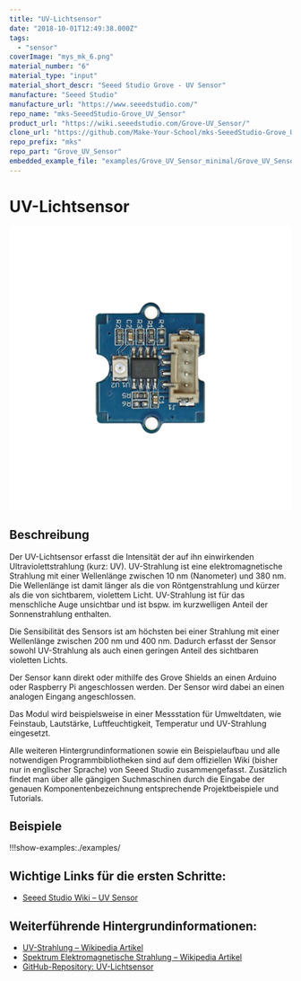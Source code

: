```yaml
---
title: "UV-Lichtsensor"
date: "2018-10-01T12:49:38.000Z"
tags: 
  - "sensor"
coverImage: "mys_mk_6.png"
material_number: "6"
material_type: "input"
material_short_descr: "Seeed Studio Grove - UV Sensor"
manufacture: "Seeed Studio"
manufacture_url: "https://www.seeedstudio.com/"
repo_name: "mks-SeeedStudio-Grove_UV_Sensor"
product_url: "https://wiki.seeedstudio.com/Grove-UV_Sensor/"
clone_url: "https://github.com/Make-Your-School/mks-SeeedStudio-Grove_UV_Sensor.git"
repo_prefix: "mks"
repo_part: "Grove_UV_Sensor"
embedded_example_file: "examples/Grove_UV_Sensor_minimal/Grove_UV_Sensor_minimal.ino"
---
```



# UV-Lichtsensor

![UV-Lichtsensor](./mys_mk_6.png)

## Beschreibung
Der UV-Lichtsensor erfasst die Intensität der auf ihn einwirkenden Ultraviolettstrahlung (kurz: UV). UV-Strahlung ist eine elektromagnetische Strahlung mit einer Wellenlänge zwischen 10 nm (Nanometer) und 380 nm. Die Wellenlänge ist damit länger als die von Röntgenstrahlung und kürzer als die von sichtbarem, violettem Licht. UV-Strahlung ist für das menschliche Auge unsichtbar und ist bspw. im kurzwelligen Anteil der Sonnenstrahlung enthalten.

Die Sensibilität des Sensors ist am höchsten bei einer Strahlung mit einer Wellenlänge zwischen 200 nm und 400 nm. Dadurch erfasst der Sensor sowohl UV-Strahlung als auch einen geringen Anteil des sichtbaren violetten Lichts.

Der Sensor kann direkt oder mithilfe des Grove Shields an einen Arduino oder Raspberry Pi angeschlossen werden. Der Sensor wird dabei an einen analogen Eingang angeschlossen.

Das Modul wird beispielsweise in einer Messstation für Umweltdaten, wie Feinstaub, Lautstärke, Luftfeuchtigkeit, Temperatur und UV-Strahlung eingesetzt.

Alle weiteren Hintergrundinformationen sowie ein Beispielaufbau und alle notwendigen Programmbibliotheken sind auf dem offiziellen Wiki (bisher nur in englischer Sprache) von Seeed Studio zusammengefasst. Zusätzlich findet man über alle gängigen Suchmaschinen durch die Eingabe der genauen Komponentenbezeichnung entsprechende Projektbeispiele und Tutorials.



## Beispiele

!!!show-examples:./examples/



<!-- infolist -->

## Wichtige Links für die ersten Schritte:

- [Seeed Studio Wiki – UV Sensor](https://wiki.seeedstudio.com/Grove-UV_Sensor/) 

## Weiterführende Hintergrundinformationen:

- [UV-Strahlung – Wikipedia Artikel](https://de.wikipedia.org/wiki/Ultraviolettstrahlung)
- [Spektrum Elektromagnetische Strahlung – Wikipedia Artikel](https://de.wikipedia.org/wiki/Elektromagnetisches_Spektrum)
- [GitHub-Repository: UV-Lichtsensor](https://github.com/MakeYourSchool/6-UV-Lichtsensor)



